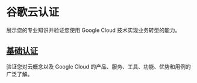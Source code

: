 # 谷歌云认证
展示您的专业知识并验证您使用 Google Cloud 技术实现业务转型的能力。

## [基础认证](./CloudDigitalLeader/CloudDigitalLeader.md)
验证您对云概念以及 Google Cloud 的产品、服务、工具、功能、优势和用例的广泛了解。



